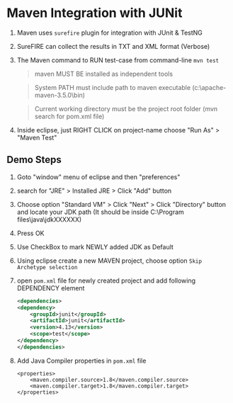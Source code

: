 # Maven Integration with JUNit

1. Maven uses `surefire` plugin for integration with JUnit & TestNG
2. SureFIRE can collect the results in TXT and XML format (Verbose)
3. The Maven command to RUN test-case from command-line
    `mvn test`

    > maven MUST BE installed as independent tools
    
    > System PATH must include path to maven executable (c:\apache-maven-3.5.0\bin)

    > Current working directory must be the project root folder (mvn search for pom.xml file)

4. Inside eclipse, just RIGHT CLICK on project-name choose "Run As" > "Maven Test"


## Demo Steps


1.  Goto "window" menu of eclipse and then "preferences"
2.  search for "JRE" > Installed JRE > Click "Add" button
3.  Choose option "Standard VM" > Click "Next" > Click "Directory"  button and
    locate your JDK path (It should be inside C:\Program files\java\jdkXXXXXX)
4.  Press OK 
5.  Use CheckBox to mark NEWLY added JDK as Default

6.  Using eclipse create a new MAVEN project, choose option `Skip Archetype selection`

7.  open `pom.xml` file for newly created project and add following DEPENDENCY element
    ```xml
    <dependencies>
    <dependency>
        <groupId>junit</groupId>
        <artifactId>junit</artifactId>
        <version>4.13</version>
        <scope>test</scope>
    </dependency>
    </dependencies>
    ```

8.  Add Java Compiler properties in `pom.xml` file

    ```
    <properties>
        <maven.compiler.source>1.8</maven.compiler.source>
        <maven.compiler.target>1.8</maven.compiler.target>
    </properties>
    ```


